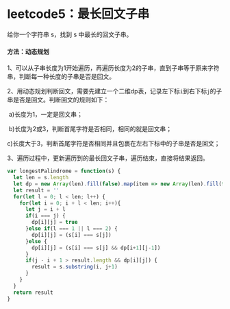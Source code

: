 # leetcode5：最长回文子串

给你一个字符串 s，找到 s 中最长的回文子串。

#### 方法：动态规划

1、可以从子串长度为1开始遍历，再遍历长度为2的子串，直到子串等于原来字符串，判断每一种长度的子串是否是回文。

2、用动态规划判断回文，需要先建立一个二维dp表，记录左下标`i`到右下标`j`的子串是否是回文。判断回文的规则如下：

​	a)长度为1，一定是回文串；

​	b)长度为2或3，判断首尾字符是否相同，相同的就是回文串；

​	c)长度大于3，判断首尾字符是否相同并且包裹在左右下标中的子串是否是回文；

3、遍历过程中，更新遍历到的最长回文子串，遍历结束，直接将结果返回。

```javascript
var longestPalindrome = function(s) {
  let len = s.length
  let dp = new Array(len).fill(false).map(item => new Array(len).fill(false))
  let result = ''
  for(let l = 0; l < len; l++) {
    for(let i = 0; i + l < len; i++){
      let j = i + l
      if(i === j) {
        dp[i][j] = true
      }else if(l === 1 || l === 2) {
        dp[i][j] = (s[i] === s[j])
      }else {
        dp[i][j] = (s[i] === s[j] && dp[i+1][j-1])
      }
      if(j - i + 1 > result.length && dp[i][j]) {
        result = s.substring(i, j+1)
      }
    }
  }
  return result
}
```

